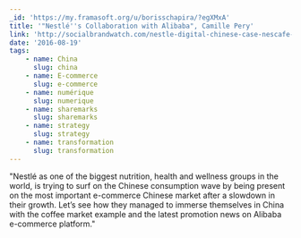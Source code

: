 ```yaml
---
_id: 'https://my.framasoft.org/u/borisschapira/?egXMxA'
title: '"Nestlé''s Collaboration with Alibaba", Camille Pery'
link: 'http://socialbrandwatch.com/nestle-digital-chinese-case-nescafe-alibaba/'
date: '2016-08-19'
tags:
    - name: China
      slug: china
    - name: E-commerce
      slug: e-commerce
    - name: numérique
      slug: numerique
    - name: sharemarks
      slug: sharemarks
    - name: strategy
      slug: strategy
    - name: transformation
      slug: transformation
---
```


<div class="markdown"><p>&quot;Nestlé as one of the biggest nutrition, health and wellness groups in the world, is trying to surf on the Chinese consumption wave by being present on the most important e-commerce Chinese market after a slowdown in their growth. Let’s see how they managed to immerse themselves in China with the coffee market example and the latest promotion news on Alibaba e-commerce platform.&quot;
</p></div>

